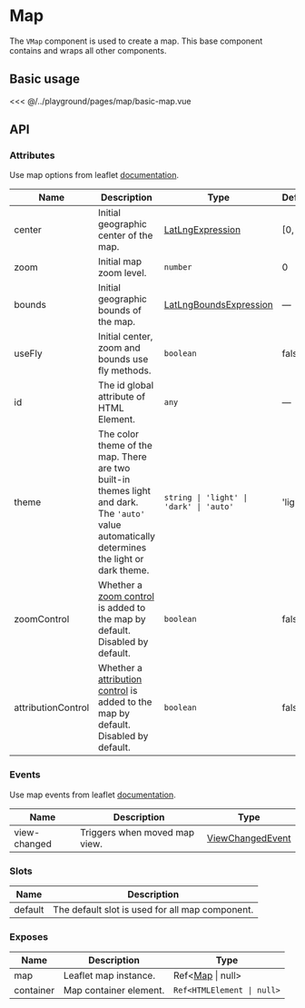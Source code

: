 # Map

The `VMap` component is used to create a map. This base component contains and wraps all other components.

## Basic usage

<ClientOnly>
  <Demo url="/map/basic-map" >
  
<<< @/../playground/pages/map/basic-map.vue
  
  </Demo>
</ClientOnly>

## API

### Attributes

Use map options from leaflet [documentation](https://leafletjs.com/reference.html#map).

| Name               | Description                                                                                                                                    | Type                                                                    | Default |
| ------------------ | ---------------------------------------------------------------------------------------------------------------------------------------------- | ----------------------------------------------------------------------- | ------- |
| center             | Initial geographic center of the map.                                                                                                          | [LatLngExpression](/components/types.html#latlngexpression)             | [0, 0]  |
| zoom               | Initial map zoom level.                                                                                                                        | `number`                                                                | 0       |
| bounds             | Initial geographic bounds of the map.                                                                                                          | [LatLngBoundsExpression](/components/types.html#latlngboundsexpression) | —       |
| useFly             | Initial center, zoom and bounds use fly methods.                                                                                               | `boolean`                                                               | false   |
| id                 | The id global attribute of HTML Element.                                                                                                       | `any`                                                                   | —       |
| theme              | The color theme of the map. There are two built-in themes light and dark. The `'auto'` value automatically determines the light or dark theme. | `string \| 'light' \| 'dark' \| 'auto'`                                 | 'light' |
| zoomControl        | Whether a [zoom control](https://leafletjs.com/reference.html#control-zoom) is added to the map by default. Disabled by default.               | `boolean`                                                               | false   |
| attributionControl | Whether a [attribution control](https://leafletjs.com/reference.html#control-attribution) is added to the map by default. Disabled by default. | `boolean`                                                               | false   |

### Events

Use map events from leaflet [documentation](https://leafletjs.com/reference.html#map-event).

| Name         | Description                   | Type                                                        |
| ------------ | ----------------------------- | ----------------------------------------------------------- |
| view-changed | Triggers when moved map view. | [ViewChangedEvent](/components/types.html#viewchangedevent) |

### Slots

| Name    | Description                                     |
| ------- | ----------------------------------------------- |
| default | The default slot is used for all map component. |

### Exposes

| Name      | Description            | Type                                           |
| --------- | ---------------------- | ---------------------------------------------- |
| map       | Leaflet map instance.  | Ref<[Map](/components/types.html#map) \| null> |
| container | Map container element. | `Ref<HTMLElement \| null>`                     |
